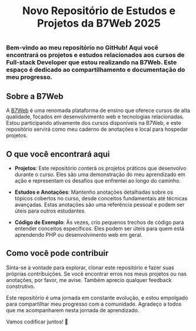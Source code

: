<h1 align="center"> Novo Repositório de Estudos e Projetos da B7Web 2025<h1/>

### Bem-vindo ao meu repositório no GitHub! Aqui você encontrará os projetos e estudos relacionados aos cursos de Full-stack Developer que estou realizando na B7Web. Este espaço é dedicado ao compartilhamento e documentação do meu progresso.

## Sobre a B7Web
A [B7Web](https://www.b7web.com.br/) é uma renomada plataforma de ensino que oferece cursos de alta qualidade, focados em desenvolvimento web e tecnologias relacionadas. Estou participando ativamente dos cursos disponíveis na B7Web, e este repositório servirá como meu caderno de anotações e local para hospedar projetos.

## O que você encontrará aqui
- **Projetos**: Este repositório conterá os projetos práticos que desenvolvo durante o curso. Eles são uma demonstração do meu aprendizado em ação e representam os desafios que enfrentei ao longo do caminho.

- **Estudos e Anotações**: Mantenho anotações detalhadas sobre os tópicos cobertos no curso, desde conceitos fundamentais até técnicas avançadas. Estas anotações são uma referência pessoal e podem ser úteis para outros estudantes.

- **Código de Exemplo**: Às vezes, crio pequenos trechos de código para entender conceitos específicos. Eles podem ser úteis para quem está aprendendo PHP ou desenvolvimento web em geral.

## Como você pode contribuir
Sinta-se à vontade para explorar, clonar este repositório e fazer suas próprias contribuições. Se você encontrar erros nos meus projetos ou nas anotações, por favor, me avise. Também aprecio qualquer feedback construtivo.

Este repositório é uma jornada em constante evolução, e estou empolgado para compartilhar meu progresso com a comunidade. Agradeço a todos que me acompanharem nesta jornada de aprendizado.

Vamos codificar juntos! 🚀
